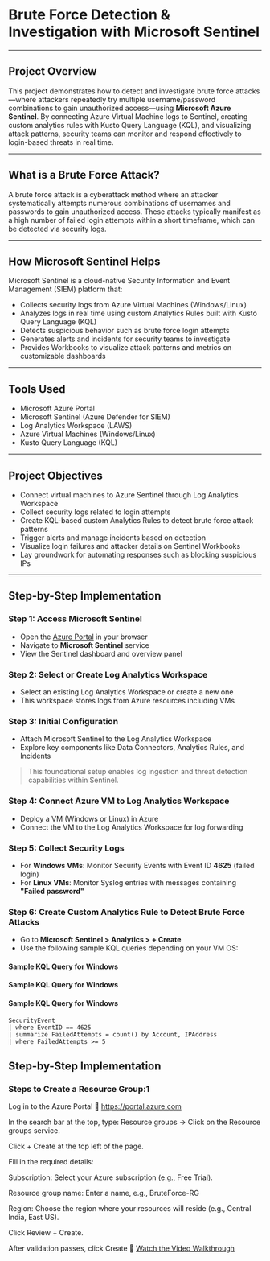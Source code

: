 # Brute Force Detection & Investigation with Microsoft Sentinel

---

## Project Overview

This project demonstrates how to detect and investigate brute force attacks—where attackers repeatedly try multiple username/password combinations to gain unauthorized access—using **Microsoft Azure Sentinel**. By connecting Azure Virtual Machine logs to Sentinel, creating custom analytics rules with Kusto Query Language (KQL), and visualizing attack patterns, security teams can monitor and respond effectively to login-based threats in real time.

---

## What is a Brute Force Attack?

A brute force attack is a cyberattack method where an attacker systematically attempts numerous combinations of usernames and passwords to gain unauthorized access. These attacks typically manifest as a high number of failed login attempts within a short timeframe, which can be detected via security logs.

---

## How Microsoft Sentinel Helps

Microsoft Sentinel is a cloud-native Security Information and Event Management (SIEM) platform that:

- Collects security logs from Azure Virtual Machines (Windows/Linux)
- Analyzes logs in real time using custom Analytics Rules built with Kusto Query Language (KQL)
- Detects suspicious behavior such as brute force login attempts
- Generates alerts and incidents for security teams to investigate
- Provides Workbooks to visualize attack patterns and metrics on customizable dashboards

---

## Tools Used

- Microsoft Azure Portal  
- Microsoft Sentinel (Azure Defender for SIEM)  
- Log Analytics Workspace (LAWS)  
- Azure Virtual Machines (Windows/Linux)  
- Kusto Query Language (KQL)

---

## Project Objectives

- Connect virtual machines to Azure Sentinel through Log Analytics Workspace  
- Collect security logs related to login attempts  
- Create KQL-based custom Analytics Rules to detect brute force attack patterns  
- Trigger alerts and manage incidents based on detection  
- Visualize login failures and attacker details on Sentinel Workbooks  
- Lay groundwork for automating responses such as blocking suspicious IPs

---

## Step-by-Step Implementation

### Step 1: Access Microsoft Sentinel

- Open the [Azure Portal](https://portal.azure.com) in your browser  
- Navigate to **Microsoft Sentinel** service  
- View the Sentinel dashboard and overview panel  

### Step 2: Select or Create Log Analytics Workspace

- Select an existing Log Analytics Workspace or create a new one  
- This workspace stores logs from Azure resources including VMs  

### Step 3: Initial Configuration

- Attach Microsoft Sentinel to the Log Analytics Workspace  
- Explore key components like Data Connectors, Analytics Rules, and Incidents  

> This foundational setup enables log ingestion and threat detection capabilities within Sentinel.

### Step 4: Connect Azure VM to Log Analytics Workspace

- Deploy a VM (Windows or Linux) in Azure  
- Connect the VM to the Log Analytics Workspace for log forwarding  

### Step 5: Collect Security Logs

- For **Windows VMs**: Monitor Security Events with Event ID **4625** (failed login)  
- For **Linux VMs**: Monitor Syslog entries with messages containing **"Failed password"**  

### Step 6: Create Custom Analytics Rule to Detect Brute Force Attacks

- Go to **Microsoft Sentinel > Analytics > + Create**  
- Use the following sample KQL queries depending on your VM OS:  

#### Sample KQL Query for Windows

#### Sample KQL Query for Windows

#### Sample KQL Query for Windows

```kql
SecurityEvent
| where EventID == 4625
| summarize FailedAttempts = count() by Account, IPAddress
| where FailedAttempts >= 5
```
## Step-by-Step Implementation
### Steps to Create a Resource Group:1
Log in to the Azure Portal
🔗 https://portal.azure.com

In the search bar at the top, type:
Resource groups → Click on the Resource groups service.

Click + Create at the top left of the page.

Fill in the required details:

Subscription: Select your Azure subscription (e.g., Free Trial).

Resource group name: Enter a name, e.g., BruteForce-RG

Region: Choose the region where your resources will reside (e.g., Central India, East US).

Click Review + Create.

After validation passes, click Create
🎥 [Watch the Video Walkthrough](https://github.com/user-attachments/assets/e765d1cd-e395-4427-89b6-b348997)




